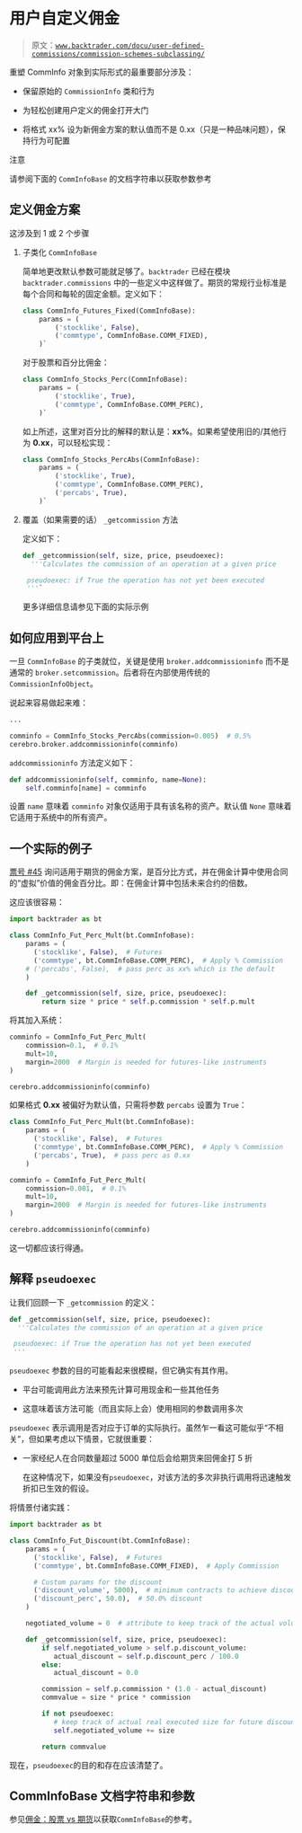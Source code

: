 # 用户自定义佣金

> 原文：[`www.backtrader.com/docu/user-defined-commissions/commission-schemes-subclassing/`](https://www.backtrader.com/docu/user-defined-commissions/commission-schemes-subclassing/)

重塑 CommInfo 对象到实际形式的最重要部分涉及：

+   保留原始的 `CommissionInfo` 类和行为

+   为轻松创建用户定义的佣金打开大门

+   将格式 xx% 设为新佣金方案的默认值而不是 0.xx（只是一种品味问题），保持行为可配置

注意

请参阅下面的 `CommInfoBase` 的文档字符串以获取参数参考

## 定义佣金方案

这涉及到 1 或 2 个步骤

1.  子类化 `CommInfoBase`

    简单地更改默认参数可能就足够了。`backtrader` 已经在模块 `backtrader.commissions` 中的一些定义中这样做了。期货的常规行业标准是每个合同和每轮的固定金额。定义如下：

    ```py
    class CommInfo_Futures_Fixed(CommInfoBase):
        params = (
            ('stocklike', False),
            ('commtype', CommInfoBase.COMM_FIXED),
        )` 
    ```

    对于股票和百分比佣金：

    ```py
    class CommInfo_Stocks_Perc(CommInfoBase):
        params = (
            ('stocklike', True),
            ('commtype', CommInfoBase.COMM_PERC),
        )` 
    ```

    如上所述，这里对百分比的解释的默认是：**xx%**。如果希望使用旧的/其他行为 **0.xx**，可以轻松实现：

    ```py
    class CommInfo_Stocks_PercAbs(CommInfoBase):
        params = (
            ('stocklike', True),
            ('commtype', CommInfoBase.COMM_PERC),
            ('percabs', True),
        )` 
    ```

1.  覆盖（如果需要的话） `_getcommission` 方法

    定义如下：

    ```py
    def _getcommission(self, size, price, pseudoexec):
      '''Calculates the commission of an operation at a given price

     pseudoexec: if True the operation has not yet been executed
     '''` 
    ```

    更多详细信息请参见下面的实际示例

## 如何应用到平台上

一旦 `CommInfoBase` 的子类就位，关键是使用 `broker.addcommissioninfo` 而不是通常的 `broker.setcommission`。后者将在内部使用传统的 `CommissionInfoObject`。

说起来容易做起来难：

```py
...

comminfo = CommInfo_Stocks_PercAbs(commission=0.005)  # 0.5%
cerebro.broker.addcommissioninfo(comminfo)
```

`addcommissioninfo` 方法定义如下：

```py
def addcommissioninfo(self, comminfo, name=None):
    self.comminfo[name] = comminfo
```

设置 `name` 意味着 `comminfo` 对象仅适用于具有该名称的资产。默认值 `None` 意味着它适用于系统中的所有资产。

## 一个实际的例子

[票号 #45](https://github.com/mementum/backtrader/issues/45) 询问适用于期货的佣金方案，是百分比方式，并在佣金计算中使用合同的“虚拟”价值的佣金百分比。即：在佣金计算中包括未来合约的倍数。

这应该很容易：

```py
import backtrader as bt

class CommInfo_Fut_Perc_Mult(bt.CommInfoBase):
    params = (
      ('stocklike', False),  # Futures
      ('commtype', bt.CommInfoBase.COMM_PERC),  # Apply % Commission
    # ('percabs', False),  # pass perc as xx% which is the default
    )

    def _getcommission(self, size, price, pseudoexec):
        return size * price * self.p.commission * self.p.mult
```

将其加入系统：

```py
comminfo = CommInfo_Fut_Perc_Mult(
    commission=0.1,  # 0.1%
    mult=10,
    margin=2000  # Margin is needed for futures-like instruments
)

cerebro.addcommissioninfo(comminfo)
```

如果格式 **0.xx** 被偏好为默认值，只需将参数 `percabs` 设置为 `True`：

```py
class CommInfo_Fut_Perc_Mult(bt.CommInfoBase):
    params = (
      ('stocklike', False),  # Futures
      ('commtype', bt.CommInfoBase.COMM_PERC),  # Apply % Commission
      ('percabs', True),  # pass perc as 0.xx
    )

comminfo = CommInfo_Fut_Perc_Mult(
    commission=0.001,  # 0.1%
    mult=10,
    margin=2000  # Margin is needed for futures-like instruments
)

cerebro.addcommissioninfo(comminfo)
```

这一切都应该行得通。

## 解释 `pseudoexec`

让我们回顾一下 `_getcommission` 的定义：

```py
def _getcommission(self, size, price, pseudoexec):
  '''Calculates the commission of an operation at a given price

 pseudoexec: if True the operation has not yet been executed
 '''
```

`pseudoexec` 参数的目的可能看起来很模糊，但它确实有其作用。

+   平台可能调用此方法来预先计算可用现金和一些其他任务

+   这意味着该方法可能（而且实际上会）使用相同的参数调用多次

`pseudoexec` 表示调用是否对应于订单的实际执行。虽然乍一看这可能似乎“不相关”，但如果考虑以下情景，它就很重要：

+   一家经纪人在合同数量超过 5000 单位后会给期货来回佣金打 5 折

    在这种情况下，如果没有`pseudoexec`，对该方法的多次非执行调用将迅速触发折扣已生效的假设。

将情景付诸实践：

```py
import backtrader as bt

class CommInfo_Fut_Discount(bt.CommInfoBase):
    params = (
      ('stocklike', False),  # Futures
      ('commtype', bt.CommInfoBase.COMM_FIXED),  # Apply Commission

      # Custom params for the discount
      ('discount_volume', 5000),  # minimum contracts to achieve discount
      ('discount_perc', 50.0),  # 50.0% discount
    )

    negotiated_volume = 0  # attribute to keep track of the actual volume

    def _getcommission(self, size, price, pseudoexec):
        if self.negotiated_volume > self.p.discount_volume:
           actual_discount = self.p.discount_perc / 100.0
        else:
           actual_discount = 0.0

        commission = self.p.commission * (1.0 - actual_discount)
        commvalue = size * price * commission

        if not pseudoexec:
           # keep track of actual real executed size for future discounts
           self.negotiated_volume += size

        return commvalue
```

现在，`pseudoexec`的目的和存在应该清楚了。

## CommInfoBase 文档字符串和参数

参见[佣金：股票 vs 期货](https://example.org/commissions_stocks_vs_futures)以获取`CommInfoBase`的参考。
